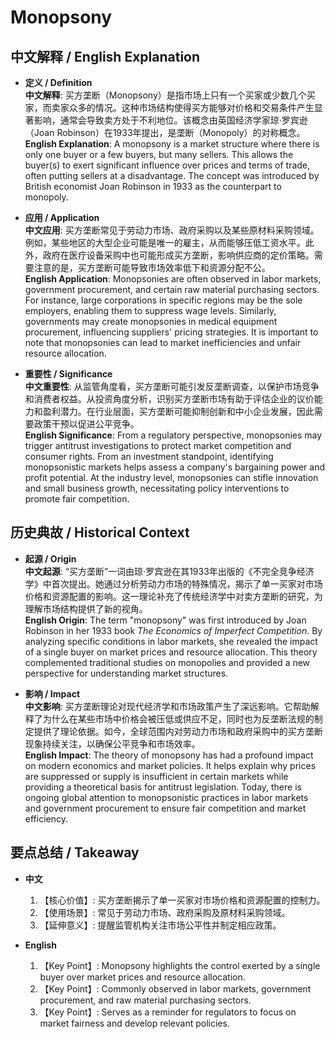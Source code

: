 # Monopsony

## 中文解释 / English Explanation

* **定义 / Definition**  
  **中文解释**: 买方垄断（Monopsony）是指市场上只有一个买家或少数几个买家，而卖家众多的情况。这种市场结构使得买方能够对价格和交易条件产生显著影响，通常会导致卖方处于不利地位。该概念由英国经济学家琼·罗宾逊（Joan Robinson）在1933年提出，是垄断（Monopoly）的对称概念。  
  **English Explanation**: A monopsony is a market structure where there is only one buyer or a few buyers, but many sellers. This allows the buyer(s) to exert significant influence over prices and terms of trade, often putting sellers at a disadvantage. The concept was introduced by British economist Joan Robinson in 1933 as the counterpart to monopoly.

* **应用 / Application**  
  **中文应用**: 买方垄断常见于劳动力市场、政府采购以及某些原材料采购领域。例如，某些地区的大型企业可能是唯一的雇主，从而能够压低工资水平。此外，政府在医疗设备采购中也可能形成买方垄断，影响供应商的定价策略。需要注意的是，买方垄断可能导致市场效率低下和资源分配不公。  
  **English Application**: Monopsonies are often observed in labor markets, government procurement, and certain raw material purchasing sectors. For instance, large corporations in specific regions may be the sole employers, enabling them to suppress wage levels. Similarly, governments may create monopsonies in medical equipment procurement, influencing suppliers' pricing strategies. It is important to note that monopsonies can lead to market inefficiencies and unfair resource allocation.

* **重要性 / Significance**  
  **中文重要性**: 从监管角度看，买方垄断可能引发反垄断调查，以保护市场竞争和消费者权益。从投资角度分析，识别买方垄断市场有助于评估企业的议价能力和盈利潜力。在行业层面，买方垄断可能抑制创新和中小企业发展，因此需要政策干预以促进公平竞争。  
  **English Significance**: From a regulatory perspective, monopsonies may trigger antitrust investigations to protect market competition and consumer rights. From an investment standpoint, identifying monopsonistic markets helps assess a company's bargaining power and profit potential. At the industry level, monopsonies can stifle innovation and small business growth, necessitating policy interventions to promote fair competition.

## 历史典故 / Historical Context

* **起源 / Origin**  
  **中文起源**: “买方垄断”一词由琼·罗宾逊在其1933年出版的《不完全竞争经济学》中首次提出。她通过分析劳动力市场的特殊情况，揭示了单一买家对市场价格和资源配置的影响。这一理论补充了传统经济学中对卖方垄断的研究，为理解市场结构提供了新的视角。  
  **English Origin**: The term "monopsony" was first introduced by Joan Robinson in her 1933 book *The Economics of Imperfect Competition*. By analyzing specific conditions in labor markets, she revealed the impact of a single buyer on market prices and resource allocation. This theory complemented traditional studies on monopolies and provided a new perspective for understanding market structures.

* **影响 / Impact**  
  **中文影响**: 买方垄断理论对现代经济学和市场政策产生了深远影响。它帮助解释了为什么在某些市场中价格会被压低或供应不足，同时也为反垄断法规的制定提供了理论依据。如今，全球范围内对劳动力市场和政府采购中的买方垄断现象持续关注，以确保公平竞争和市场效率。  
  **English Impact**: The theory of monopsony has had a profound impact on modern economics and market policies. It helps explain why prices are suppressed or supply is insufficient in certain markets while providing a theoretical basis for antitrust legislation. Today, there is ongoing global attention to monopsonistic practices in labor markets and government procurement to ensure fair competition and market efficiency.

## 要点总结 / Takeaway

* **中文**  
  1. 【核心价值】:  买方垄断揭示了单一买家对市场价格和资源配置的控制力。
  2. 【使用场景】:  常见于劳动力市场、政府采购及原材料采购领域。
  3. 【延伸意义】:  提醒监管机构关注市场公平性并制定相应政策。

* **English**  
  1. 【Key Point】: Monopsony highlights the control exerted by a single buyer over market prices and resource allocation.
  2. 【Key Point】: Commonly observed in labor markets, government procurement, and raw material purchasing sectors.
  3. 【Key Point】: Serves as a reminder for regulators to focus on market fairness and develop relevant policies.